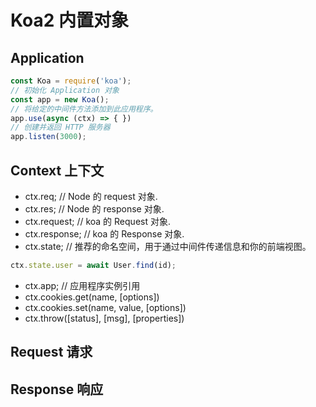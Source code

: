 # Koa2 内置对象

## Application
```js
const Koa = require('koa');
// 初始化 Application 对象
const app = new Koa();
// 将给定的中间件方法添加到此应用程序。
app.use(async (ctx) => { })
// 创建并返回 HTTP 服务器
app.listen(3000);
```

## Context 上下文
- ctx.req;  // Node 的 request 对象.
- ctx.res;  // Node 的 response 对象.
- ctx.request;  // koa 的 Request 对象.
- ctx.response; // koa 的 Response 对象.
- ctx.state;  // 推荐的命名空间，用于通过中间件传递信息和你的前端视图。
```js
ctx.state.user = await User.find(id);
```
- ctx.app;  // 应用程序实例引用
- ctx.cookies.get(name, [options])
- ctx.cookies.set(name, value, [options])
- ctx.throw([status], [msg], [properties])

## Request 请求

## Response 响应
